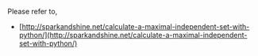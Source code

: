 Please refer to,

- [http://sparkandshine.net/calculate-a-maximal-independent-set-with-python/](http://sparkandshine.net/calculate-a-maximal-independent-set-with-python/)